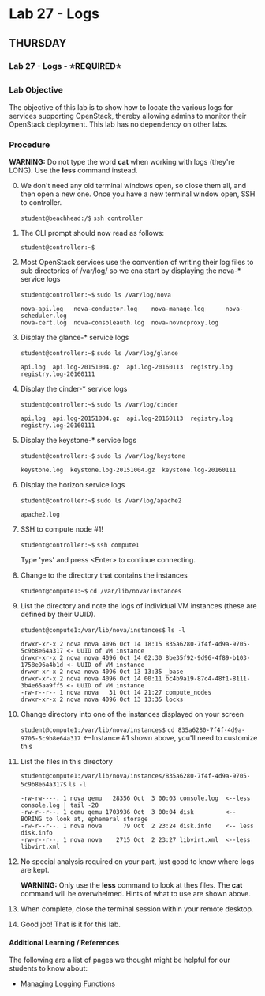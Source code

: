 # Lab 27 - Logs

## THURSDAY

### Lab 27 - Logs - &#x2B50;REQUIRED&#x2B50;

### Lab Objective

The objective of this lab is to show how to locate the various logs for services supporting OpenStack, thereby allowing admins to monitor their OpenStack deployment. This lab has no dependency on other labs.

### Procedure

**WARNING:** Do not type the word **cat** when working with logs (they're LONG). Use the **less** command instead.

0. We don't need any old terminal windows open, so close them all, and then open a new one. Once you have a new terminal window open, SSH to controller. 

    `student@beachhead:/$` `ssh controller`

0. The CLI prompt should now read as follows:

    `student@controller:~$`
    
0. Most OpenStack services use the convention of writing their log files to sub directories of /var/log/ so we cna start by displaying the nova-* service logs

    `student@controller:~$` `sudo ls /var/log/nova`

    ```	
    nova-api.log   nova-conductor.log    nova-manage.log      nova-scheduler.log
    nova-cert.log  nova-consoleauth.log  nova-novncproxy.log
    ```

0. Display the glance-* service logs
	
    `student@controller:~$` `sudo ls /var/log/glance`

    ```
    api.log  api.log-20151004.gz  api.log-20160113  registry.log  registry.log-20160111 
    ```

0. Display the cinder-* service logs

    `student@controller:~$` `sudo ls /var/log/cinder`

    ```
    api.log  api.log-20151004.gz  api.log-20160113  registry.log  registry.log-20160111
    ```

0. Display the keystone-* service logs

    `student@controller:~$` `sudo ls /var/log/keystone`

    ```
    keystone.log  keystone.log-20151004.gz  keystone.log-20160111 
    ```

0. Display the horizon service logs
	
    `student@controller:~$` `sudo ls /var/log/apache2`

    ```
    apache2.log
    ```

 
0. SSH to compute node #1!

    `student@controller:~$`  `ssh compute1`
    >
    Type 'yes' and press \<Enter\> to continue connecting.

0. Change to the directory that contains the instances

    `student@compute1:~$` `cd /var/lib/nova/instances`

0. List the directory and note the logs of individual VM instances (these are defined by their UUID).

    `student@compute1:/var/lib/nova/instances$`  `ls -l`

    ```	
    drwxr-xr-x 2 nova nova 4096 Oct 14 18:15 835a6280-7f4f-4d9a-9705-5c9b8e64a317 <- UUID of VM instance
    drwxr-xr-x 2 nova nova 4096 Oct 14 02:30 8be35f92-9d96-4f89-b103-1758e96a4b1d <- UUID of VM instance
    drwxr-xr-x 2 nova nova 4096 Oct 13 13:35 _base
    drwxr-xr-x 2 nova nova 4096 Oct 14 00:11 bc4b9a19-87c4-48f1-8111-3b4e65aa9ff5 <- UUID of VM instance
    -rw-r--r-- 1 nova nova   31 Oct 14 21:27 compute_nodes
    drwxr-xr-x 2 nova nova 4096 Oct 13 13:35 locks
    ```

0. Change directory into one of the instances displayed on your screen

    `student@compute1:/var/lib/nova/instances$` `cd 835a6280-7f4f-4d9a-9705-5c9b8e64a317`  <--Instance #1 shown above, you'll need to customize this

0. List the files in this directory

    `student@compute1:/var/lib/nova/instances/835a6280-7f4f-4d9a-9705-5c9b8e64a317$`  `ls -l`

    ```
    -rw-rw----. 1 nova qemu   28356 Oct  3 00:03 console.log  <--less console.log | tail -20
    -rw-r--r--. 1 qemu qemu 1703936 Oct  3 00:04 disk         <-- BORING to look at, ephemeral storage
    -rw-r--r--. 1 nova nova      79 Oct  2 23:24 disk.info    <-- less disk.info
    -rw-r--r--. 1 nova nova    2715 Oct  2 23:27 libvirt.xml  <--less libvirt.xml
    ```

0. No special analysis required on your part, just good to know where logs are kept.
    
    >
    **WARNING:** Only use the **less** command to look at thes files. The **cat** command will be overwhelmed. Hints of what to use are shown above.

0. When complete, close the terminal session within your remote desktop.

0. Good job! That is it for this lab. 

#### Additional Learning / References

The following are a list of pages we thought might be helpful for our students to know about:

* [Managing Logging Functions](https://docs.python.org/2/howto/logging.html#configuring-logging)
